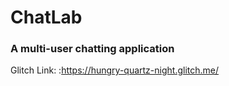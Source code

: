 # ChatLab
### A multi-user chatting application

Glitch Link: :https://hungry-quartz-night.glitch.me/
